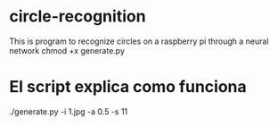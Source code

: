 # circle-recognition
This is program to recognize circles on a raspberry pi through a neural network
chmod +x generate.py
# El script explica como funciona
./generate.py -i 1.jpg -a 0.5 -s 11
